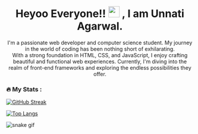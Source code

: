 <div id="header" align="center">
  <img src="https://komarev.com/ghpvc/?username=unnati14ag&style=flat-square&color=blue" alt=""/>
</div>
<h1 align="center">
  Heyoo Everyone!!
  <img src="https://media.giphy.com/media/hvRJCLFzcasrR4ia7z/giphy.gif" width="30px"/>
  , I am Unnati Agarwal.
</h1>
<p align="center">
  I'm a passionate web developer and computer science student. My journey in the world of coding has been nothing short of exhilarating. 
  <br>
  With a strong foundation in HTML, CSS, and JavaScript, I enjoy crafting beautiful and functional web experiences. Currently, I'm diving into the realm of front-end frameworks and exploring the endless possibilities they offer.
</p>

### 🔥 My Stats :
[![GitHub Streak](http://github-readme-streak-stats.herokuapp.com/?user=unnati14ag&theme=dark&background=000000)](https://git.io/streak-stats)

[![Top Langs](https://github-readme-stats.vercel.app/api/top-langs/?username=unnati14ag&layout=compact)](https://github.com/anuraghazra/github-readme-stats)

![snake gif](https://github.com/unnati14ag/unnati14ag/blob/output/github-contribution-grid-snake.gif)

